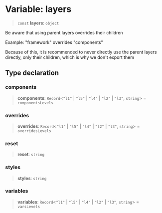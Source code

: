 # Variable: layers

> `const` **layers**: `object`

Be aware that using parent layers overrides their children

Example: "framework" overrides "components"

Because of this, it is recommended to never directly use the
parent layers directly, only their children, which is why we
don't export them

## Type declaration

### components

> **components**: `Record`\<`"l1"` \| `"l5"` \| `"l4"` \| `"l2"` \| `"l3"`, `string`\> = `componentsLevels`

### overrides

> **overrides**: `Record`\<`"l1"` \| `"l5"` \| `"l4"` \| `"l2"` \| `"l3"`, `string`\> = `overridesLevels`

### reset

> **reset**: `string`

### styles

> **styles**: `string`

### variables

> **variables**: `Record`\<`"l1"` \| `"l5"` \| `"l4"` \| `"l2"` \| `"l3"`, `string`\> = `varsLevels`
